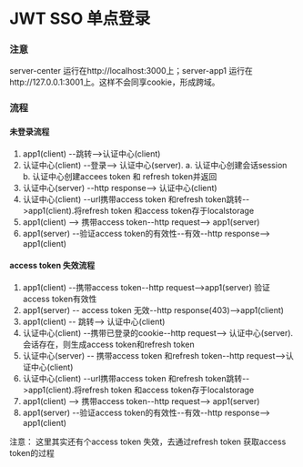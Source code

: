# JWT SSO 单点登录

### 注意
server-center 运行在http://localhost:3000上；server-app1 运行在http://127.0.0.1:3001上。这样不会同享cookie，形成跨域。

### 流程

#### 未登录流程

1. app1(client) --跳转-->认证中心(client)
2. 认证中心(client) --登录--> 认证中心(server).
  a. 认证中心创建会话session
  b. 认证中心创建accees token 和 refresh token并返回
3. 认证中心(server) --http response--> 认证中心(client)
4. 认证中心(client) --url携带access token 和refresh token跳转-->app1(client).将refresh token 和access token存于localstorage
5. app1(client) --> 携带access token--http request--> app1(server)
6. app1(server) --验证access token的有效性--有效--http response--> app1(client)

#### access token 失效流程

1. app1(client) --携带access token--http request-->app1(server) 验证access token有效性
2. app1(server) -- access token 无效--http response(403)-->app1(client)
3. app1(client) -- 跳转--> 认证中心(client)
4. 认证中心(client) --携带已登录的cookie--http request--> 认证中心(server).会话存在，则生成access token和refresh token
5. 认证中心(server) -- 携带access token 和refresh token--http request-->认证中心(client)
6. 认证中心(client) --url携带access token 和refresh token跳转-->app1(client).将refresh token 和access token存于localstorage
7. app1(client) --> 携带access token--http request--> app1(server)
8. app1(server) --验证access token的有效性--有效--http response--> app1(client)

注意： 这里其实还有个access token 失效，去通过refresh token 获取access token的过程